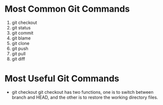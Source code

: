 # Most Common Git Commands
1. git checkout
2. git status
3. git commit
4. git blame
5. git clone
6. git push
7. git pull
8. git diff

# Most Useful Git Commands
* git checkout
git checkout has two functions, one is to switch between branch and HEAD, and the other is to restore the working directory files.

